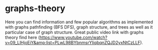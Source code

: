 # graphs-theory
Here you can find information and few popular algorithms as implemented with graphs pathfinding (BFS DFS), graph structure, and trees as well as it particular case of graph structure. Great public video link with graphs theory find here (https://www.youtube.com/watch?v=09_LlHjoEiY&amp;list=PLwL98BYbnmsrYIiqbqnZQJD2yxNtCzLLF).
